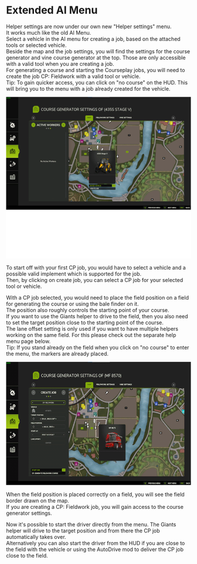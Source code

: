 # Extended AI Menu

  
Helper settings are now under our own new "Helper settings" menu.  
It works much like the old AI Menu.  
Select a vehicle in the AI menu for creating a job, based on the attached tools or selected vehicle.  
Beside the map and the job settings, you will find the settings for the course generator and vine course generator at the top. Those are only accessible with a valid tool when you are creating a job.  
For generating a course and starting the Courseplay jobs, you will need to create the job CP: Fieldwork with a valid tool or vehicle.  
Tip: To gain quicker access, you can click on "no course" on the HUD. This will bring you to the menu with a job already created for the vehicle.  


![Image](../assets/images/startjobmenuhelp_0_0_1024_895.png)

  
To start off with your first CP job, you would have to select a vehicle and a possible valid implement which is supported for the job.  
Then, by clicking on create job, you can select a CP job for your selected tool or vehicle.  


  
With a CP job selected, you would need to place the field position on a field for generating the course or using the bale finder on it.  
The position also roughly controls the starting point of your course.  
If you want to use the Giants helper to drive to the field, then you also need to set the target position close to the starting point of the course.  
The lane offset setting is only used if you want to have multiple helpers working on the same field. For this please check out the separate help menu page below.  
Tip: If you stand already on the field when you click on "no course" to enter the menu, the markers are already placed.  


![Image](../assets/images/readyjobmenuhelp_0_0_765_510.png)

  
When the field position is placed correctly on a field, you will see the field border drawn on the map.  
If you are creating a CP: Fieldwork job, you will gain access to the course generator settings.   


  
Now it's possible to start the driver directly from the menu. The Giants helper will drive to the target position and from there the CP job automatically takes over.  
Alternatively you can also start the driver from the HUD if you are close to the field with the vehicle or using the AutoDrive mod to deliver the CP job close to the field.  


